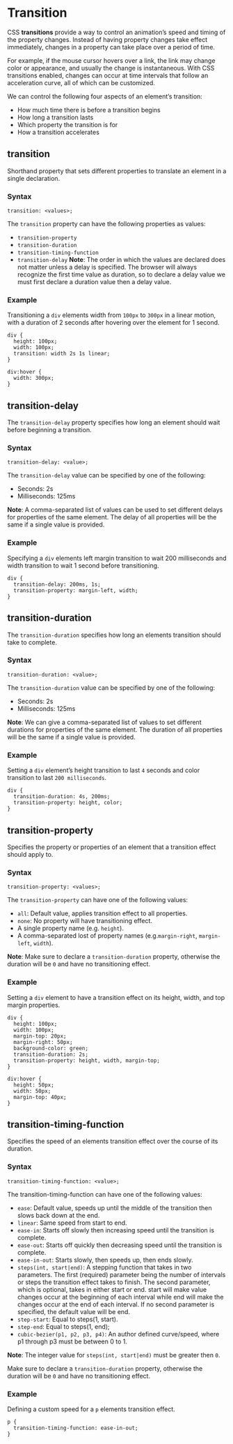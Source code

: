 # Transition
CSS __transitions__ provide a way to control an animation’s speed and timing of the property changes. Instead of having property changes take effect immediately, changes in a property can take place over a period of time.

For example, if the mouse cursor hovers over a link, the link may change color or appearance, and usually the change is instantaneous. With CSS transitions enabled, changes can occur at time intervals that follow an acceleration curve, all of which can be customized.

We can control the following four aspects of an element’s transition:

* How much time there is before a transition begins
* How long a transition lasts
* Which property the transition is for
* How a transition accelerates

## transition
Shorthand property that sets different properties to translate an element in a single declaration.
### Syntax
```
transition: <values>;
```
The `transition` property can have the following properties as values:
* `transition-property`
* `transition-duration`
* `transition-timing-function`
* `transition-delay`
__Note__: The order in which the values are declared does not matter unless a delay is specified. The browser will always recognize the first time value as duration, so to declare a delay value we must first declare a duration value then a delay value.

### Example
Transitioning a `div` elements width from `100px` to `300px` in a linear motion, with a duration of 2 seconds after hovering over the element for 1 second.

```
div {
  height: 100px;
  width: 100px;
  transition: width 2s 1s linear;
}

div:hover {
  width: 300px;
}
```

## transition-delay
The `transition-delay` property specifies how long an element should wait before beginning a transition.
### Syntax
```
transition-delay: <value>;
```
The `transition-delay` value can be specified by one of the following:
* Seconds: 2s
* Milliseconds: 125ms

__Note__: A comma-separated list of values can be used to set different delays for properties of the same element. The delay of all properties will be the same if a single value is provided.

### Example
Specifying a `div` elements left margin transition to wait 200 milliseconds and width transition to wait 1 second before transitioning.
```
div {
  transition-delay: 200ms, 1s;
  transition-property: margin-left, width;
}
```

## transition-duration
The `transition-duration` specifies how long an elements transition should take to complete.

### Syntax
```
transition-duration: <value>;
```
The `transition-duration` value can be specified by one of the following:
* Seconds: 2s
* Milliseconds: 125ms

__Note__: We can give a comma-separated list of values to set different durations for properties of the same element. The duration of all properties will be the same if a single value is provided.

### Example
Setting a `div` element’s height transition to last `4` seconds and color transition to last `200 milliseconds`.
```
div {
  transition-duration: 4s, 200ms;
  transition-property: height, color;
}
```
## transition-property
Specifies the property or properties of an element that a transition effect should apply to.
### Syntax
```
transition-property: <values>;
```
The `transition-property` can have one of the following values:
* `all`: Default value, applies transition effect to all properties.
* `none`: No property will have transitioning effect.
* A single property name (e.g. `height`).
* A comma-separated lost of property names (e.g.`margin-right`, `margin-left`, `width`).

__Note__: Make sure to declare a `transition-duration` property, otherwise the duration will be `0` and have no transitioning effect.

### Example
Setting a `div` element to have a transition effect on its height, width, and top margin properties.
```
div {
  height: 100px;
  width: 100px;
  margin-top: 20px;
  margin-right: 50px;
  background-color: green;
  transition-duration: 2s;
  transition-property: height, width, margin-top;
}

div:hover {
  height: 50px;
  width: 50px;
  margin-top: 40px;
}
```

## transition-timing-function
Specifies the speed of an elements transition effect over the course of its duration.

### Syntax
```
transition-timing-function: <value>;
```
The transition-timing-function can have one of the following values:
* `ease`: Default value, speeds up until the middle of the transition then slows back down at the end.
* `linear`: Same speed from start to end.
* `ease-in`: Starts off slowly then increasing speed until the transition is complete.
* `ease-out`: Starts off quickly then decreasing speed until the transition is complete.
* `ease-in-out`: Starts slowly, then speeds up, then ends slowly.
* `steps(int, start|end)`: A stepping function that takes in two parameters. The first (required) parameter being the number of intervals or steps the transition effect takes to finish. The second parameter, which is optional, takes in either start or end. start will make value changes occur at the beginning of each interval while end will make the changes occur at the end of each interval. If no second parameter is specified, the default value will be end.
* `step-start`: Equal to steps(1, start).
* `step-end`: Equal to steps(1, end);
* `cubic-bezier(p1, p2, p3, p4)`: An author defined curve/speed, where p1 through p3 must be between 0 to 1.

__Note__: The integer value for `steps(int, start|end)` must be greater then `0`.

Make sure to declare a `transition-duration` property, otherwise the duration will be `0` and have no transitioning effect.

### Example
Defining a custom speed for a `p` elements transition effect.
```
p {
  transition-timing-function: ease-in-out;
}
```